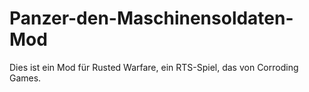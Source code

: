# Panzer-den-Maschinensoldaten-Mod
Dies ist ein Mod für Rusted Warfare, ein RTS-Spiel, das von Corroding Games.
